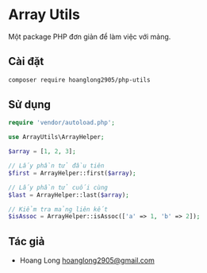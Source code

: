 # Array Utils

Một package PHP đơn giản để làm việc với mảng.

## Cài đặt

```bash
composer require hoanglong2905/php-utils
```

## Sử dụng

```php
require 'vendor/autoload.php';

use ArrayUtils\ArrayHelper;

$array = [1, 2, 3];

// Lấy phần tử đầu tiên
$first = ArrayHelper::first($array);

// Lấy phần tử cuối cùng
$last = ArrayHelper::last($array);

// Kiểm tra mảng liên kết
$isAssoc = ArrayHelper::isAssoc(['a' => 1, 'b' => 2]);
```

## Tác giả
- Hoang Long <hoanglong2905@gmail.com>
